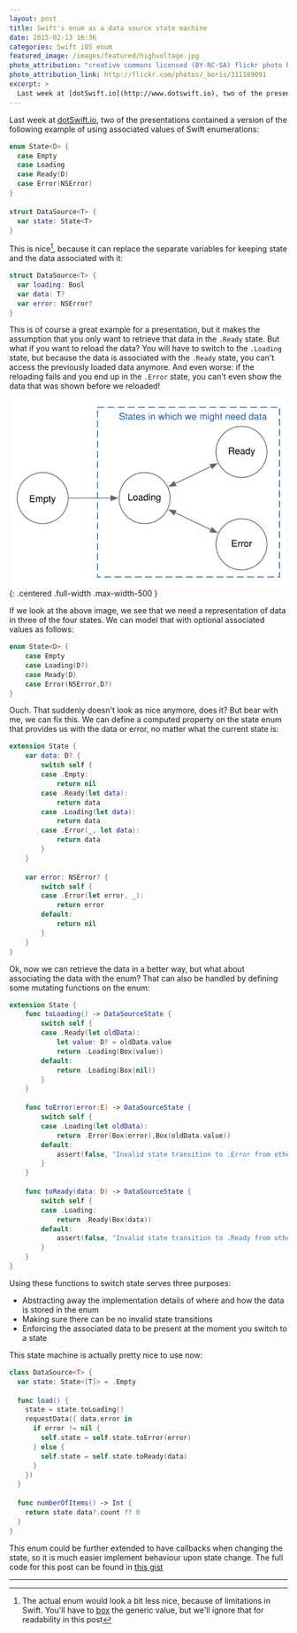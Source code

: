 ```yaml
---
layout: post
title: Swift's enum as a data source state machine
date: 2015-02-13 16:36
categories: Swift iOS enum
featured_image: /images/featured/highvoltage.jpg
photo_attribution: "creative commons licensed (BY-NC-SA) flickr photo by _boris"
photo_attribution_link: http://flickr.com/photos/_boris/311189091
excerpt: >
  Last week at [dotSwift.io](http://www.dotswift.io), two of the presentations contained a version of the following example of using associated values of Swift enumerations…
---
```

Last week at [dotSwift.io](http://www.dotswift.io), two of the presentations contained a version of the following example of using associated values of Swift enumerations:

```swift
enum State<D> {
  case Empty
  case Loading
  case Ready(D)
  case Error(NSError)
}

struct DataSource<T> {
  var state: State<T>
}
```

<!--more-->

This is nice[^1], because it can replace the separate variables for keeping state and the data associated with it:

```swift
struct DataSource<T> {
  var loading: Bool
  var data: T?
  var error: NSError?
}
```

This is of course a great example for a presentation, but it makes the assumption that you only want to retrieve that data in the `.Ready` state. But what if you want to reload the data? You will have to switch to the `.Loading` state, but because the data is associated with the `.Ready` state, you can't access the previously loaded data anymore. And even worse: if the reloading fails and you end up in the `.Error` state, you can't even show the data that was shown before we reloaded!

![State machine](/images/state_machine.svg){: .centered .full-width .max-width-500 }

If we look at the above image, we see that we need a representation of data in three of the four states. We can model that with optional associated values as follows:

```swift
enum State<D> {
    case Empty
    case Loading(D?)
    case Ready(D)
    case Error(NSError,D?)
}
```

Ouch. That suddenly doesn't look as nice anymore, does it? But bear with me, we can fix this. We can define a computed property on the state enum that provides us with the data or error, no matter what the current state is:

```swift
extension State {
    var data: D? {
        switch self {
        case .Empty:
            return nil
        case .Ready(let data):
            return data
        case .Loading(let data):
            return data
        case .Error(_, let data):
            return data
        }
    }

    var error: NSError? {
        switch self {
        case .Error(let error, _):
            return error
        default:
            return nil
        }
    }  
}
```

Ok, now we can retrieve the data in a better way, but what about associating the data with the enum? That can also be handled by defining some mutating functions on the enum:

```swift
extension State {
    func toLoading() -> DataSourceState {
        switch self {
        case .Ready(let oldData):
            let value: D? = oldData.value
            return .Loading(Box(value))
        default:
            return .Loading(Box(nil))
        }
    }

    func toError(error:E) -> DataSourceState {
        switch self {
        case .Loading(let oldData):
            return .Error(Box(error),Box(oldData.value))
        default:
            assert(false, "Invalid state transition to .Error from other than .Loading")
        }
    }

    func toReady(data: D) -> DataSourceState {
        switch self {
        case .Loading:
            return .Ready(Box(data))
        default:
            assert(false, "Invalid state transition to .Ready from other than .Loading")
        }
    }
}
```

Using these functions to switch state serves three purposes:
- Abstracting away the implementation details of where and how the data is stored in the enum
- Making sure there can be no invalid state transitions
- Enforcing the associated data to be present at the moment you switch to a state

This state machine is actually pretty nice to use now:

```swift
class DataSource<T> {
  var state: State<[T]> = .Empty

  func load() {
    state = state.toLoading()
    requestData({ data,error in
      if error != nil {
        self.state = self.state.toError(error)
      } else {
        self.state = self.state.toReady(data)
      }
    })
  }

  func numberOfItems() -> Int {
    return state.data?.count ?? 0
  }
}

```

This enum could be further extended to have callbacks when changing the state, so it is much easier implement behaviour upon state change. The full code for this post can be found in [this gist](https://gist.github.com/nvh/1b09b32a335be28e47e8)

---
[^1]: The actual enum would look a bit less nice, because of limitations in Swift. You'll have to [box](https://github.com/robrix/Box) the generic value, but we'll ignore that for readability in this post
